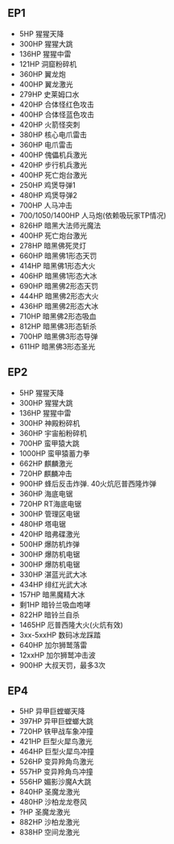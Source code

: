 ## EP1
* 5HP   猩猩天降
* 300HP 猩猩大跳
* 136HP 猩猩中雷
* 121HP 洞窟粉碎机
* 360HP 翼龙炮
* 400HP 翼龙激光
* 279HP 史莱姆口水
* 420HP 合体怪红色攻击
* 400HP 合体怪蓝色攻击
* 420HP 火箭怪突刺
* 380HP 核心电爪雷击
* 360HP 电爪雷击
* 400HP 傀儡机兵激光
* 420HP 步行机兵激光
* 400HP 死亡炮台激光
* 250HP 鸡煲导弹1
* 480HP 鸡煲导弹2
* 700HP 人马冲击
* 700/1050/1400HP 人马炮(依赖吸玩家TP情况)
* 826HP 暗黑大法师光魔法
* 400HP 死亡炮台激光
* 278HP 暗黑佛死灵灯
* 660HP 暗黑佛1形态天罚
* 414HP 暗黑佛1形态大火
* 406HP 暗黑佛1形态大冰
* 690HP 暗黑佛2形态天罚
* 444HP 暗黑佛2形态大火
* 436HP 暗黑佛2形态大冰
* 710HP 暗黑佛2形态吸血
* 812HP 暗黑佛3形态斩杀
* 700HP 暗黑佛3形态导弹
* 611HP 暗黑佛3形态圣光

## EP2

* 5HP 猩猩天降
* 300HP 猩猩大跳
* 136HP 猩猩中雷
* 300HP 神殿粉碎机
* 360HP 宇宙船粉碎机
* 700HP 蛮甲猿大跳
* 1000HP 蛮甲猿蓄力拳
* 662HP 麒麟激光
* 720HP 麒麟冲击
* 900HP 蜂后反击炸弹. 40火炕厄普西隆炸弹
* 360HP 海底电锯
* 720HP RT海底电锯
* 300HP 管理区电锯
* 480HP 塔电锯
* 420HP 暗弗碟激光
* 500HP 爆防机炸弹
* 300HP 爆防机电锯
* 300HP 爆防机电锯
* 330HP 湛蓝光武大冰
* 434HP 绯红光武大冰
* 157HP 暗黑魔精大冰
* 剩1HP 暗铃兰吸血咆哮
* 822HP 暗铃兰自杀
* 1465HP 厄普西隆大火(火炕有效)
* 3xx-5xxHP 数码冰龙踩踏
* 640HP 加尔狮鹫落雷
* 12xxHP 加尔狮鹫冲击波
* 900HP 大叔天罚，最多3次

## EP4
*   5HP 异甲巨螳螂天降
* 397HP 异甲巨螳螂大跳
* 720HP 铁甲战车象冲撞
* 421HP 巨型火犀鸟激光
* 464HP 巨型火犀鸟冲撞
* 526HP 变异羚角鸟激光
* 557HP 变异羚角鸟冲撞
* 556HP 媚影沙魔A大跳
* 840HP 圣魔龙激光
* 480HP 沙柏龙龙卷风
*   ?HP 圣魔龙激光
* 882HP 沙柏龙激光
* 838HP 空间龙激光